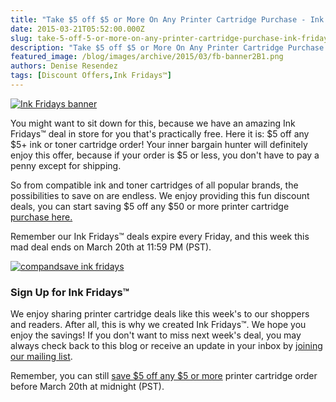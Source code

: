 ```yaml
---
title: "Take $5 off $5 or More On Any Printer Cartridge Purchase - Ink Fridays™"
date: 2015-03-21T05:52:00.000Z
slug: take-5-off-5-or-more-on-any-printer-cartridge-purchase-ink-fridays
description: "Take $5 off $5 or More On Any Printer Cartridge Purchase - Ink Fridays™"
featured_image: /blog/images/archive/2015/03/fb-banner2B1.png
authors: Denise Resendez
tags: [Discount Offers,Ink Fridays™]
---
```


[![Ink Fridays banner](/blog/images/ink-fridays-5off5.png)](https://www.compandsave.com/ink-fridays)

You might want to sit down for this, because we have an amazing Ink Fridays™ deal in store for you that's practically free. Here it is: $5 off any $5+ ink or toner cartridge order! Your inner bargain hunter will definitely enjoy this offer, because if your order is $5 or less, you don't have to pay a penny except for shipping.

So from compatible ink and toner cartridges of all popular brands, the possibilities to save on are endless. We enjoy providing this fun discount deals, you can start saving $5 off any $50 or more printer cartridge [purchase here.](https://www.compandsave.com/ink-fridays)

Remember our Ink Fridays™ deals expire every Friday, and this week this mad deal ends on March 20th at 11:59 PM (PST).

[![compandsave ink fridays](/blog/images/Order-Now.png "Shop Now")](https://www.compandsave.com/ink-fridays)

### Sign Up for Ink Fridays™

We enjoy sharing printer cartridge deals like this week's to our shoppers and readers. After all, this is why we created Ink Fridays™. We hope you enjoy the savings! If you don't want to miss next week's deal, you may always check back to this blog or receive an update in your inbox by [joining our mailing list](https://www.compandsave.com/ink-fridays).

Remember, you can still [save $5 off any $5 or more](https://www.compandsave.com/ink-fridays) printer cartridge order before March 20th at midnight (PST).